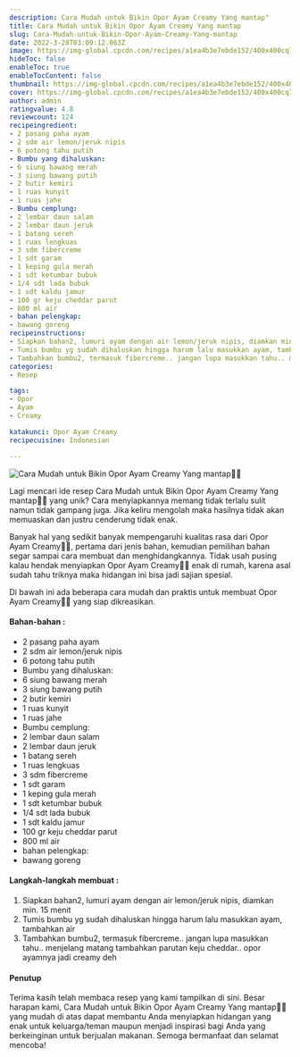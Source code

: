 ```yaml
---
description: Cara Mudah untuk Bikin Opor Ayam Creamy Yang mantap"
title: Cara Mudah untuk Bikin Opor Ayam Creamy Yang mantap
slug: Cara-Mudah-untuk-Bikin-Opor-Ayam-Creamy-Yang-mantap
date: 2022-3-28T03:09:12.063Z
image: https://img-global.cpcdn.com/recipes/a1ea4b3e7ebde152/400x400cq70/photo.jpg
hideToc: false
enableToc: true
enableTocContent: false
thumbnail: https://img-global.cpcdn.com/recipes/a1ea4b3e7ebde152/400x400cq70/photo.jpg
cover: https://img-global.cpcdn.com/recipes/a1ea4b3e7ebde152/400x400cq70/photo.jpg
author: admin
ratingvalue: 4.8
reviewcount: 124
recipeingredient:
- 2 pasang paha ayam
- 2 sdm air lemon/jeruk nipis
- 6 potong tahu putih
- Bumbu yang dihaluskan:
- 6 siung bawang merah
- 3 siung bawang putih
- 2 butir kemiri
- 1 ruas kunyit
- 1 ruas jahe
- Bumbu cemplung:
- 2 lembar daun salam
- 2 lembar daun jeruk
- 1 batang sereh
- 1 ruas lengkuas
- 3 sdm fibercreme
- 1 sdt garam
- 1 keping gula merah
- 1 sdt ketumbar bubuk
- 1/4 sdt lada bubuk
- 1 sdt kaldu jamur
- 100 gr keju cheddar parut
- 800 ml air
- bahan pelengkap:
- bawang goreng
recipeinstructions:
- Siapkan bahan2, lumuri ayam dengan air lemon/jeruk nipis, diamkan min. 15 menit
- Tumis bumbu yg sudah dihaluskan hingga harum lalu masukkan ayam, tambahkan air
- Tambahkan bumbu2, termasuk fibercreme.. jangan lupa masukkan tahu.. menjelang matang tambahkan parutan keju cheddar.. opor ayamnya jadi creamy deh
categories:
- Resep

tags:
- Opor
- Ayam
- Creamy

katakunci: Opor Ayam Creamy
recipecuisine: Indonesian

---
```


![Cara Mudah untuk Bikin Opor Ayam Creamy Yang mantap👩‍🍳](https://img-global.cpcdn.com/recipes/a1ea4b3e7ebde152/400x400cq70/photo.jpg)

Lagi mencari ide resep Cara Mudah untuk Bikin Opor Ayam Creamy Yang mantap👩‍🍳 yang unik? Cara menyiapkannya memang tidak terlalu sulit namun tidak gampang juga. Jika keliru mengolah maka hasilnya tidak akan memuaskan dan justru cenderung tidak enak.

Banyak hal yang sedikit banyak mempengaruhi kualitas rasa dari Opor Ayam Creamy👩‍🍳, pertama dari jenis bahan, kemudian pemilihan bahan segar sampai cara membuat dan menghidangkannya. Tidak usah pusing kalau hendak menyiapkan Opor Ayam Creamy👩‍🍳 enak di rumah, karena asal sudah tahu triknya maka hidangan ini bisa jadi sajian spesial.

Di bawah ini ada beberapa cara mudah dan praktis untuk membuat Opor Ayam Creamy👩‍🍳 yang siap dikreasikan.

<!--inarticleads1-->

#### Bahan-bahan :

- 2 pasang paha ayam
- 2 sdm air lemon/jeruk nipis
- 6 potong tahu putih
- Bumbu yang dihaluskan:
- 6 siung bawang merah
- 3 siung bawang putih
- 2 butir kemiri
- 1 ruas kunyit
- 1 ruas jahe
- Bumbu cemplung:
- 2 lembar daun salam
- 2 lembar daun jeruk
- 1 batang sereh
- 1 ruas lengkuas
- 3 sdm fibercreme
- 1 sdt garam
- 1 keping gula merah
- 1 sdt ketumbar bubuk
- 1/4 sdt lada bubuk
- 1 sdt kaldu jamur
- 100 gr keju cheddar parut
- 800 ml air
- bahan pelengkap:
- bawang goreng

<!--inarticleads2-->

#### Langkah-langkah membuat :

1. Siapkan bahan2, lumuri ayam dengan air lemon/jeruk nipis, diamkan min. 15 menit
1. Tumis bumbu yg sudah dihaluskan hingga harum lalu masukkan ayam, tambahkan air
1. Tambahkan bumbu2, termasuk fibercreme.. jangan lupa masukkan tahu.. menjelang matang tambahkan parutan keju cheddar.. opor ayamnya jadi creamy deh

#### Penutup

Terima kasih telah membaca resep yang kami tampilkan di sini. Besar harapan kami, Cara Mudah untuk Bikin Opor Ayam Creamy Yang mantap👩‍🍳 yang mudah di atas dapat membantu Anda menyiapkan hidangan yang enak untuk keluarga/teman maupun menjadi inspirasi bagi Anda yang berkeinginan untuk berjualan makanan. Semoga bermanfaat dan selamat mencoba!